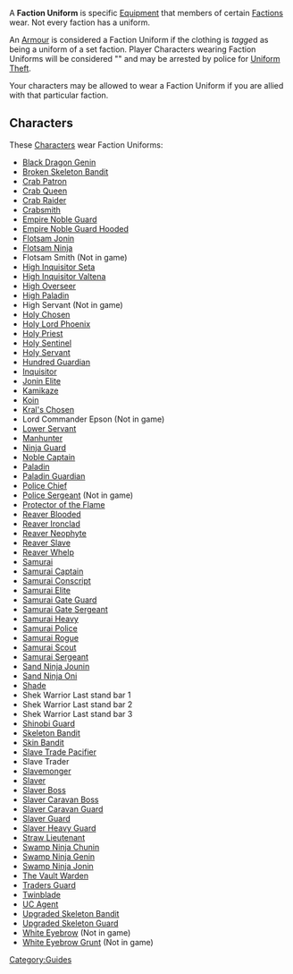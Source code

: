 A **Faction Uniform** is specific [Equipment](Equipment.md "wikilink") that
members of certain [Factions](Factions.md "wikilink") wear. Not every
faction has a uniform.

An [Armour](Armour.md "wikilink") is considered a Faction Uniform if the
clothing is *tagge*d as being a uniform of a set faction. Player
Characters wearing Faction Uniforms will be considered "[](Disguise.md)" and may be arrested by police for
[Uniform Theft](Bounty.md "wikilink").

Your characters may be allowed to wear a Faction Uniform if you are
allied with that particular faction.

## Characters

These [Characters](:Category:Characters "wikilink") wear Faction
Uniforms:

- [Black Dragon Genin](Black_Dragon_Genin.md "wikilink")
- [Broken Skeleton Bandit](Broken_Skeleton_Bandit.md "wikilink")
- [Crab Patron](Crab_Patron.md "wikilink")
- [Crab Queen](Crab_Queen.md "wikilink")
- [Crab Raider](Crab_Raider.md "wikilink")
- [Crabsmith](Crabsmith.md "wikilink")
- [Empire Noble Guard](Empire_Noble_Guard.md "wikilink")
- [Empire Noble Guard Hooded](Empire_Noble_Guard_Hooded.md "wikilink")
- [Flotsam Jonin](Flotsam_Jonin.md "wikilink")
- [Flotsam Ninja](Flotsam_Ninja.md "wikilink")
- Flotsam Smith (Not in game)
- [High Inquisitor Seta](High_Inquisitor_Seta.md "wikilink")
- [High Inquisitor Valtena](High_Inquisitor_Valtena.md "wikilink")
- [High Overseer](High_Overseer.md "wikilink")
- [High Paladin](High_Paladin.md "wikilink")
- High Servant (Not in game)
- [Holy Chosen](Holy_Chosen.md "wikilink")
- [Holy Lord Phoenix](Holy_Lord_Phoenix.md "wikilink")
- [Holy Priest](Holy_Priest.md "wikilink")
- [Holy Sentinel](Holy_Sentinel.md "wikilink")
- [Holy Servant](Holy_Servant.md "wikilink")
- [Hundred Guardian](Hundred_Guardian.md "wikilink")
- [Inquisitor](Inquisitor.md "wikilink")
- [Jonin Elite](Jonin_Elite.md "wikilink")
- [Kamikaze](Kamikaze.md "wikilink")
- [Koin](Koin.md "wikilink")
- [Kral's Chosen](02%20-%20Projects%20&%20Wikis/Kenshi/Kenshi%20Wiki/Kenshi%20Wiki%20Template/Kral's_Chosen.md "wikilink")
- Lord Commander Epson (Not in game)
- [Lower Servant](Lower_Servant.md "wikilink")
- [Manhunter](Manhunter.md "wikilink")
- [Ninja Guard](Ninja_Guard.md "wikilink")
- [Noble Captain](Noble_Captain.md "wikilink")
- [Paladin](Paladin.md "wikilink")
- [Paladin Guardian](Paladin_Guardian.md "wikilink")
- [Police Chief](Police_Chief.md "wikilink")
- [Police Sergeant](Police_Sergeant.md "wikilink") (Not in game)
- [Protector of the Flame](Protector_of_the_Flame.md "wikilink")
- [Reaver Blooded](Reaver_Blooded.md "wikilink")
- [Reaver Ironclad](Reaver_Ironclad.md "wikilink")
- [Reaver Neophyte](Reaver_Neophyte.md "wikilink")
- [Reaver Slave](Reaver_Slave.md "wikilink")
- [Reaver Whelp](Reaver_Whelp.md "wikilink")
- [Samurai](Samurai.md "wikilink")
- [Samurai Captain](Samurai_Captain.md "wikilink")
- [Samurai Conscript](Samurai_Conscript.md "wikilink")
- [Samurai Elite](Samurai_Elite.md "wikilink")
- [Samurai Gate Guard](Samurai_Gate_Guard.md "wikilink")
- [Samurai Gate Sergeant](Samurai_Gate_Sergeant.md "wikilink")
- [Samurai Heavy](Samurai_Heavy.md "wikilink")
- [Samurai Police](Samurai_Police.md "wikilink")
- [Samurai Rogue](Samurai_Rogue.md "wikilink")
- [Samurai Scout](Samurai_Scout.md "wikilink")
- [Samurai Sergeant](Samurai_Sergeant.md "wikilink")
- [Sand Ninja Jounin](Sand_Ninja_Jounin.md "wikilink")
- [Sand Ninja Oni](Sand_Ninja_Oni.md "wikilink")
- [Shade](Shade.md "wikilink")
- Shek Warrior Last stand bar 1
- Shek Warrior Last stand bar 2
- Shek Warrior Last stand bar 3
- [Shinobi Guard](Shinobi_Guard.md "wikilink")
- [Skeleton Bandit](Skeleton_Bandit.md "wikilink")
- [Skin Bandit](Skin_Bandit.md "wikilink")
- [Slave Trade Pacifier](Pacifiers.md "wikilink")
- Slave Trader
- [Slavemonger](Slavemonger.md "wikilink")
- [Slaver](Slaver.md "wikilink")
- [Slaver Boss](Slaver_Boss.md "wikilink")
- [Slaver Caravan Boss](Slaver_Caravan_Boss.md "wikilink")
- [Slaver Caravan Guard](Slaver_Caravan_Guard.md "wikilink")
- [Slaver Guard](Slaver_Guard.md "wikilink")
- [Slaver Heavy Guard](Slaver_Heavy_Guard.md "wikilink")
- [Straw Lieutenant](Straw_Lieutenant.md "wikilink")
- [Swamp Ninja Chunin](Swamp_Ninja_Chunin.md "wikilink")
- [Swamp Ninja Genin](Swamp_Ninja_Genin.md "wikilink")
- [Swamp Ninja Jonin](Swamp_Ninja_Jonin.md "wikilink")
- [The Vault Warden](The_Vault_Warden.md "wikilink")
- [Traders Guard](Traders_Guard.md "wikilink")
- [Twinblade](Twinblade.md "wikilink")
- [UC Agent](UC_Agent "wikilink")
- [Upgraded Skeleton Bandit](Upgraded_Skeleton_Bandit.md "wikilink")
- [Upgraded Skeleton Guard](Upgraded_Skeleton_Guard.md "wikilink")
- [White Eyebrow](White_Eyebrow.md "wikilink") (Not in game)
- [White Eyebrow Grunt](White_Eyebrow_Grunt.md "wikilink") (Not in game)

[Category:Guides](Category:Guides "wikilink")